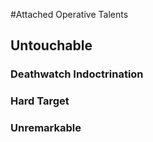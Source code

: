 #Attached Operative Talents

## Untouchable

### Deathwatch Indoctrination

### Hard Target

### Unremarkable
